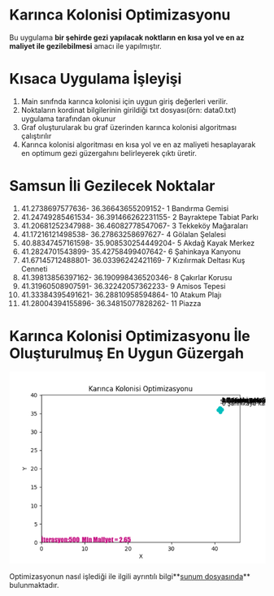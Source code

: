 # Karınca Kolonisi Optimizasyonu

Bu uygulama **bir şehirde gezi yapılacak noktların en kısa yol ve en az maliyet ile gezilebilmesi** amacı ile yapılmıştır.

# Kısaca Uygulama İşleyişi
1. Main sınıfnda karınca kolonisi için uygun giriş değerleri verilir.
2. Noktaların kordinat bilgilerinin girildiği txt dosyası(örn: data0.txt) uygulama tarafından okunur
3. Graf oluşturularak bu graf üzerinden karınca kolonisi algoritması çalıştırılır
4. Karınca kolonisi algoritması en kısa yol ve en az maliyeti hesaplayarak en optimum gezi güzergahını belirleyerek çıktı üretir.

# Samsun İli Gezilecek Noktalar
1. 41.2738697577636- 36.36643655209152- 1 Bandırma Gemisi
2. 41.24749285461534- 36.391466262231155- 2 Bayraktepe Tabiat Parkı
3. 41.20681252347988- 36.46082778547067- 3 Tekkeköy Mağaraları
4. 41.17216121498538- 36.27863258697627- 4 Gölalan Şelalesi
5. 40.88347457161598- 35.908530254449204- 5 Akdağ Kayak Merkez
6. 41.2824701543899- 35.42758499407642- 6 Şahinkaya Kanyonu
7. 41.67145712488801- 36.03396242421169- 7 Kızılırmak Deltası Kuş Cenneti
8. 41.39813856397162- 36.190998436520346- 8 Çakırlar Korusu
9. 41.31960508907591- 36.32242057362233- 9 Amisos Tepesi
10. 41.33384395491621- 36.28810958594864- 10 Atakum Plajı
11. 41.28004394155896- 36.34815077828262- 11 Piazza 

# Karınca Kolonisi Optimizasyonu İle Oluşturulmuş En Uygun Güzergah
<p align="center">
 <img src="https://github.com/furkanayyildiz55/Ant_Colony_Optimization/blob/master/Rota.png" width="1000">
</p>



Optimizasyonun nasıl işlediği ile ilgili ayrıntılı bilgi**[sunum dosyasında](https://github.com/furkanayyildiz55/Ant_Colony_Optimization/blob/master/Kar%C4%B1nca%20Kolonisi%20Algoritmas%C4%B1%20Yapay%20Zeka-Sunum.pptx)** bulunmaktadır.


